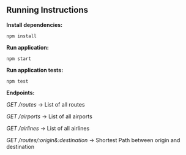 ## Running Instructions

**Install dependencies:**

`npm install`

**Run application:**

`npm start`

**Run application tests:**

`npm test`

**Endpoints:**

*GET /routes* -> List of all routes

*GET /airports* -> List of all airports

*GET /airlines* -> List of all airlines

*GET /routes/:origin&:destination* -> Shortest Path between origin and destination


